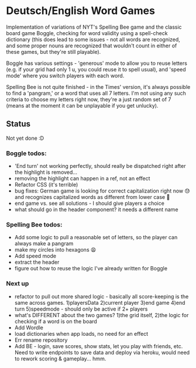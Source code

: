 # Deutsch/English Word Games

Implementation of variations of NYT's Spelling Bee game and the classic board game Boggle, checking for word validity using a spell-check dictionary (this does lead to some issues - not all words are recognized, and some proper nouns are recognized that wouldn't count in either of these games, but they're still playable).

Boggle has various settings - 'generous' mode to allow you to reuse letters (e.g. if your grid had only 1 u, you could reuse it to spell usual), and 'speed mode' where you switch players with each word.

Spelling Bee is not quite finished - in the Times' version, it's always possible to find a 'pangram,' or a word that uses all 7 letters. I'm not using any such criteria to choose my letters right now, they're a just random set of 7 (means at the moment it can be unplayable if you get unlucky).

## Status

Not yet done :D

### Boggle todos:

- 'End turn' not working perfectly, should really be dispatched right after the highlight is removed...
- removing the highlight can happen in a ref, not an effect  
- Refactor CSS (it's terrible)
- bug fixes: German game is looking for correct capitalization right now :sweat: and recognizes capitalized words as different from lower case :see_no_evil:
- end game vs. see all solutions - I should give players a choice
- what should go in the header component? it needs a different name 

### Spelling Bee todos:

- Add some logic to pull a reasonable set of letters, so the player can always make a pangram
- make my circles into hexagons :weary:
- Add speed mode
- extract the header
- figure out how to reuse the logic I've already written for Boggle

### Next up

- refactor to pull out more shared logic - basically all score-keeping is the same across games. 1)playersData 2)current player 3)end game 4)end turn 5)speedmode - should only be active if 2+ players
- what's DIFFERENT about the two games? 1)the grid itself, 2)the logic for checking if a word is on the board
- Add Wordle
- load dictionaries when app loads, no need for an effect
- Err rename repository
- Add BE - login, save scores, show stats, let you play with friends, etc. Need to write endpoints to save data and deploy via heroku, would need to rework scoring & gameplay... hmm.
